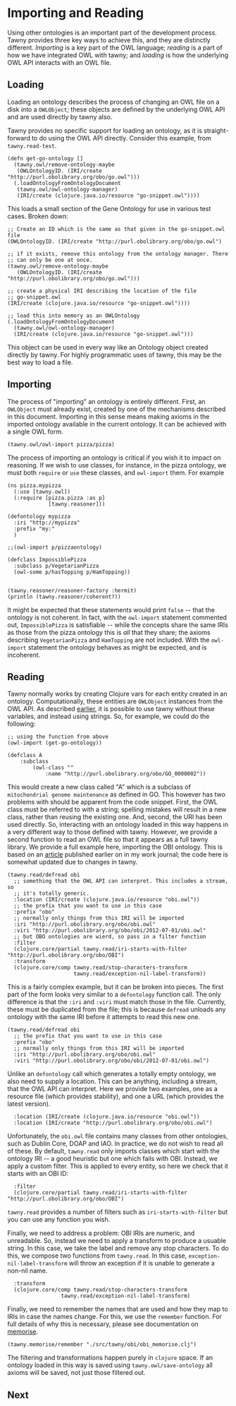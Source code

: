 Importing and Reading
=====================

Using other ontologies is an important part of the development process. Tawny
provides three key ways to achieve this, and they are distinctly different.
*Importing* is a key part of the OWL language; *reading* is a part of how
we have integrated OWL with tawny; and *loading* is how the underlying OWL API
interacts with an OWL file.


## Loading

Loading an ontology describes the process of changing an OWL file on a disk
into a `OWLObject`; these objects are defined by the underlying OWL API and
are used directly by tawny also.

Tawny provides no specific support for loading an ontology, as it is
straight-forward to do using the OWL API directly. Consider this example, from
`tawny.read-test`.

    (defn get-go-ontology []
      (tawny.owl/remove-ontology-maybe
       (OWLOntologyID. (IRI/create "http://purl.obolibrary.org/obo/go.owl")))
      (.loadOntologyFromOntologyDocument
       (tawny.owl/owl-ontology-manager)
       (IRI/create (clojure.java.io/resource "go-snippet.owl"))))

This loads a small section of the Gene Ontology for use in various test cases.
Broken down:

    ;; Create an ID which is the same as that given in the go-snippet.owl file
    (OWLOntologyID. (IRI/create "http://purl.obolibrary.org/obo/go.owl")

    ;; if it exists, remove this ontology from the ontology manager. There
    ;; can only be one at once.
    (tawny.owl/remove-ontology-maybe
       (OWLOntologyID. (IRI/create "http://purl.obolibrary.org/obo/go.owl")))

    ;; create a physical IRI describing the location of the file
    ;; go-snippet.owl
    (IRI/create (clojure.java.io/resource "go-snippet.owl"))))

    ;; load this into memory as an OWLOntology
    (.loadOntologyFromOntologyDocument
      (tawny.owl/owl-ontology-manager)
      (IRI/create (clojure.java.io/resource "go-snippet.owl")))

This object can be used in every way like an Ontology object created directly
by tawny. For highly programmatic uses of tawny, this may be the best way to
load a file.

## Importing

The process of "importing" an ontology is entirely different. First, an
`OWLObject` must already exist, created by one of the mechanisms described in
this document. Importing in this sense means making axioms in the imported
ontology available in the current ontology. It can be achieved with a single
OWL form.

    (tawny.owl/owl-import pizza/pizza)

The process of importing an ontology is critical if you wish it to impact on
reasoning. If we wish to use classes, for instance, in the pizza ontology, we
must both `require` or `use` these classes, and `owl-import` them. For example

    (ns pizza.mypizza
      (:use [tawny.owl])
      (:require [pizza.pizza :as p]
                 [tawny.reasoner]))

    (defontology mypizza
      :iri "http://mypizza"
      :prefix "my:"
      )

    ;;(owl-import p/pizzaontology)

    (defclass ImpossiblePizza
      :subclass p/VegetarianPizza
      (owl-some p/hasTopping p/HamTopping))


    (tawny.reasoner/reasoner-factory :hermit)
    (println (tawny.reasoner/coherent?))

It might be expected that these statements would print `false` -- that the
ontology is not coherent. In fact, with the `owl-import` statement commented
out, `ImpossiblePizza` is satisfiable -- while the concepts share the same
IRIs as those from the pizza ontology this is *all* that they share; the
axioms describing `VegetarianPizza` and `HamTopping` are not included. With
the `owl-import` statement the ontology behaves as might be expected, and is
incoherent.


## Reading

Tawny normally works by creating Clojure vars for each entity created in an
ontology. Computationally, these entities are `OWLObject` instances from the
OWL API. As described
[earlier](adding-restrictions.md#tawny-without-variables), it is possible to
use tawny without these variables, and instead using strings. So, for example,
we could do the following:

    ;; using the function from above
    (owl-import (get-go-ontology))

    (defclass A
        :subclass
            (owl-class ""
                :name "http://purl.obolibrary.org/obo/GO_0000002"))

This would create a new class called "A" which is a subclass of `mitochondrial
genome maintenance` as defined in GO. This however has two problems with
should be apparent from the code snippet. First, the OWL class must be
referred to with a string; spelling mistakes will result in a new class,
rather than reusing the existing one. And, second, the URI has been
used directly. So, interacting with an ontology loaded in this way happens in
a very different way to those defined with tawny. However, we provide a second
function to read an OWL file so that it appears as a full tawny library. We
provide a full example here, importing the OBI ontology. This is based on an
[article](http://www.russet.org.uk/blog/2316) published earlier on in my work
journal; the code here is somewhat updated due to changes in tawny.

    (tawny.read/defread obi
      ;; something that the OWL API can interpret. This includes a stream, so
      ;; it's totally generic.
      :location (IRI/create (clojure.java.io/resource "obi.owl"))
      ;; the prefix that you want to use in this case
      :prefix "obo"
      ;; normally only things from this IRI will be imported
      :iri "http://purl.obolibrary.org/obo/obi.owl"
      :viri "http://purl.obolibrary.org/obo/obi/2012-07-01/obi.owl"
      ;; but OBO ontologies are wierd, so pass in a filter function
      :filter
      (clojure.core/partial tawny.read/iri-starts-with-filter "http://purl.obolibrary.org/obo/OBI")
      :transform
      (clojure.core/comp tawny.read/stop-characters-transform
                         tawny.read/exception-nil-label-transform))


This is a fairly complex example, but it can be broken into pieces. The first
part of the form looks very similar to a `defontology` function call. The only
difference is that the `:iri` and `:viri` must match those in the file.
Currently, these must be duplicated from the file; this is because `defread`
unloads any ontology with the same IRI before it attempts to read this new one.

    (tawny.read/defread obi
      ;; the prefix that you want to use in this case
      :prefix "obo"
      ;; normally only things from this IRI will be imported
      :iri "http://purl.obolibrary.org/obo/obi.owl"
      :viri "http://purl.obolibrary.org/obo/obi/2012-07-01/obi.owl")

Unlike an `defontology` call which generates a totally empty ontology, we also
need to supply a location. This can be anything, including a stream, that the
OWL API can interpret. Here we provide two examples, one as a resource file
(which provides stability), and one a URL (which provides the latest version).

      :location (IRI/create (clojure.java.io/resource "obi.owl"))
      :location (IRI/create "http://purl.obolibrary.org/obo/obi.owl")

Unfortunately, the `obi.owl` file contains many classes from other ontologies,
such as Dublin Core, DOAP and IAO. In practice, we do not wish to read all of
these. By default, `tawny.read` only imports classes which start with the
ontology IRI -- a good heuristic but one which fails with OBI. Instead, we
apply a custom filter. This is applied to every entity, so here we check that
it starts with an OBI ID:

      :filter
      (clojure.core/partial tawny.read/iri-starts-with-filter "http://purl.obolibrary.org/obo/OBI")

`tawny.read` provides a number of filters such as `iri-starts-with-filter` but
you can use any function you wish.

Finally, we need to address a problem: OBI IRIs are numeric, and unreadable.
So, instead we need to apply a transform to produce a usuable string. In this
case, we take the label and remove any stop characters. To do this, we compose
two functions from `tawny.read`. In this case, `exception-nil-label-transform`
will throw an exception if it is unable to generate a non-nil name.

      :transform
      (clojure.core/comp tawny.read/stop-characters-transform
                     tawny.read/exception-nil-label-transform)



Finally, we need to remember the names that are used and how they map to IRIs
in case the names change. For this, we use the `remember` function. For full
details of why this is necessary, please see documentation on
[memorise](memorise).

    (tawny.memorise/remember "./src/tawny/obi/obi_memorise.clj")

The filtering and transformations happen purely in `clojure` space. If an
ontology loaded in this way is saved using `tawny.owl/save-ontology` all
axioms will be saved, not just those filtered out.

## Next
